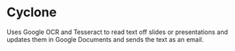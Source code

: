 # Cyclone
Uses Google OCR and Tesseract to read text off slides or presentations and updates them in Google Documents and sends the text as an email.
